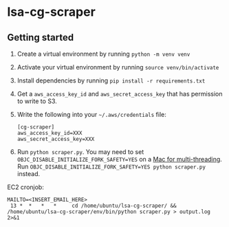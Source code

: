 # lsa-cg-scraper

## Getting started

1. Create a virtual environment by running `python -m venv venv`
2. Activate your virtual environment by running `source venv/bin/activate`
3. Install dependencies by running `pip install -r requirements.txt`
4. Get a `aws_access_key_id` and `aws_secret_access_key` that has permission to write to S3.
5. Write the following into your `~/.aws/credentials` file:

   ```plaintext
   [cg-scraper]
   aws_access_key_id=XXX
   aws_secret_access_key=XXX
   ```

6. Run `python scraper.py`.
   You may need to set `OBJC_DISABLE_INITIALIZE_FORK_SAFETY=YES` on a [Mac for multi-threading](https://stackoverflow.com/a/52230415). Run `OBJC_DISABLE_INITIALIZE_FORK_SAFETY=YES python scraper.py` instead.

EC2 cronjob:

```plaintext
MAILTO=<INSERT_EMAIL_HERE>
 13 *  *   *   *     cd /home/ubuntu/lsa-cg-scraper/ && /home/ubuntu/lsa-cg-scraper/env/bin/python scraper.py > output.log 2>&1
```
